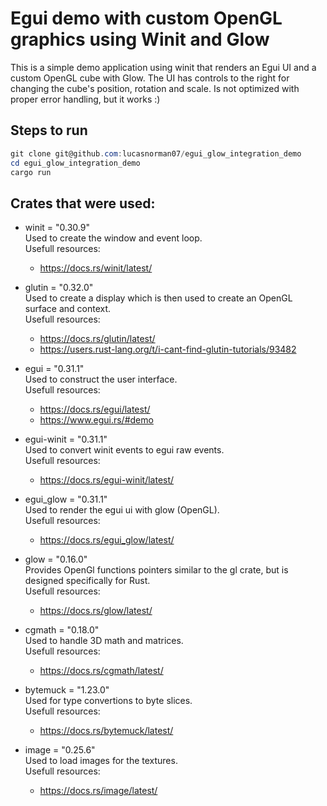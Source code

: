 # Egui demo with custom OpenGL graphics using Winit and Glow

This is a simple demo application using winit that renders an Egui UI and a custom OpenGL cube with Glow. The UI has controls to the right for changing the cube's position, rotation and scale. Is not optimized with proper error handling, but it works :)

## Steps to run

```powershell
git clone git@github.com:lucasnorman07/egui_glow_integration_demo
cd egui_glow_integration_demo
cargo run
```

## Crates that were used:

-   winit = "0.30.9" \
    Used to create the window and event loop. \
    Usefull resources:
    -   https://docs.rs/winit/latest/

-   glutin = "0.32.0" \
    Used to create a display which is then used to create an OpenGL surface and context. \
    Usefull resources:
    -   https://docs.rs/glutin/latest/
    -   https://users.rust-lang.org/t/i-cant-find-glutin-tutorials/93482

-   egui = "0.31.1" \
    Used to construct the user interface. \
    Usefull resources:
    -   https://docs.rs/egui/latest/
    -   https://www.egui.rs/#demo

-   egui-winit = "0.31.1" \
    Used to convert winit events to egui raw events. \
    Usefull resources:
    -   https://docs.rs/egui-winit/latest/

-   egui_glow = "0.31.1" \
    Used to render the egui ui with glow (OpenGL). \
    Usefull resources:
    -   https://docs.rs/egui_glow/latest/

-   glow = "0.16.0" \
    Provides OpenGl functions pointers similar to the gl crate, but is designed specifically for Rust. \
    Usefull resources:
    -   https://docs.rs/glow/latest/

-   cgmath = "0.18.0" \
    Used to handle 3D math and matrices. \
    Usefull resources:
    -   https://docs.rs/cgmath/latest/

-   bytemuck = "1.23.0" \
    Used for type convertions to byte slices. \
    Usefull resources:
    -   https://docs.rs/bytemuck/latest/

-   image = "0.25.6" \
    Used to load images for the textures. \
    Usefull resources:
    -   https://docs.rs/image/latest/
